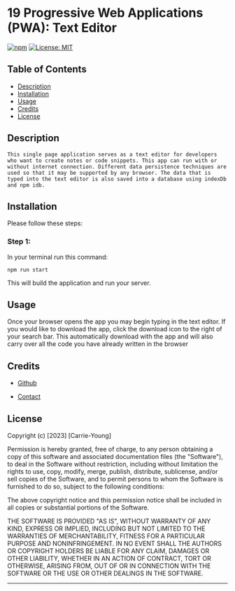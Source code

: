 # 19 Progressive Web Applications (PWA): Text Editor

[![npm](https://badge.fury.io/js/inquirer.svg)](http://badge.fury.io/js/inquirer)
[![License: MIT](https://img.shields.io/badge/License-MIT-yellow.svg)](https://opensource.org/licenses/MIT)

## Table of Contents
- [Description](#description)
- [Installation](#installation)
- [Usage](#usage)
- [Credits](#credits)
- [License](#license)

  
## Description
    This single page application serves as a text editor for developers who want to create notes or code snippets. This app can run with or without internet connection. Different data persistence techniques are used so that it may be supported by any browser. The data that is typed into the text editor is also saved into a database using indexDb and npm idb. 

## Installation
Please follow these steps:

### Step 1: 
In your terminal run this command:
```
npm run start
```
This will build the application and run your server.

## Usage
Once your browser opens the app you may begin typing in the text editor.
If you would like to download the app, click the download icon to the right of your search bar. This automatically download with the app and will also carry over all the code you have already written in the browser


## Credits

- [Github](https://github.com/carrieky04)

- [Contact](mailto:carrieky04@gmail.com)


## License

Copyright (c) [2023] [Carrie-Young]

Permission is hereby granted, free of charge, to any person obtaining a copy
of this software and associated documentation files (the "Software"), to deal
in the Software without restriction, including without limitation the rights
to use, copy, modify, merge, publish, distribute, sublicense, and/or sell
copies of the Software, and to permit persons to whom the Software is
furnished to do so, subject to the following conditions:

The above copyright notice and this permission notice shall be included in all
copies or substantial portions of the Software.

THE SOFTWARE IS PROVIDED "AS IS", WITHOUT WARRANTY OF ANY KIND, EXPRESS OR
IMPLIED, INCLUDING BUT NOT LIMITED TO THE WARRANTIES OF MERCHANTABILITY,
FITNESS FOR A PARTICULAR PURPOSE AND NONINFRINGEMENT. IN NO EVENT SHALL THE
AUTHORS OR COPYRIGHT HOLDERS BE LIABLE FOR ANY CLAIM, DAMAGES OR OTHER
LIABILITY, WHETHER IN AN ACTION OF CONTRACT, TORT OR OTHERWISE, ARISING FROM,
OUT OF OR IN CONNECTION WITH THE SOFTWARE OR THE USE OR OTHER DEALINGS IN THE
SOFTWARE.

---



